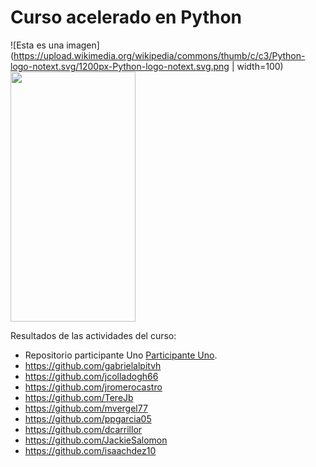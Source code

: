 # Curso acelerado en Python

![Esta es una imagen](https://upload.wikimedia.org/wikipedia/commons/thumb/c/c3/Python-logo-notext.svg/1200px-Python-logo-notext.svg.png | width=100) 
<img src="[https://upload.wikimedia.org/wikipedia/commons/thumb/c/c3/Python-logo-notext.svg/1200px-Python-logo-notext.svg.png" width="200" height="400" />

Resultados de las actividades del curso:

- Repositorio participante Uno [Participante Uno](https://github.com/ulinjr).
- https://github.com/gabrielalpitvh
- https://github.com/jcolladogh66
- https://github.com/jromerocastro
- https://github.com/TereJb
- https://github.com/mvergel77
- https://github.com/ppgarcia05
- https://github.com/dcarrillor
- https://github.com/JackieSalomon
- https://github.com/isaachdez10
